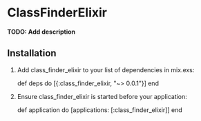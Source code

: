 # ClassFinderElixir

**TODO: Add description**

## Installation

  1. Add class_finder_elixir to your list of dependencies in mix.exs:

        def deps do
          [{:class_finder_elixir, "~> 0.0.1"}]
        end

  2. Ensure class_finder_elixir is started before your application:

        def application do
          [applications: [:class_finder_elixir]]
        end
